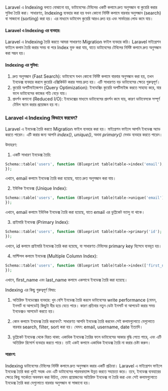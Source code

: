 Laravel এ Indexing বলতে বোঝানো হয়, ডাটাবেসের টেবিলের একটি কলামে দ্রুত অনুসন্ধান বা কুয়েরি করার সুবিধা তৈরি করা। সাধারণত, Indexing ব্যবহার করা হয় যখন কোনো নির্দিষ্ট কলামে বারবার অনুসন্ধান (search) বা সাজানো (sorting) করা হয়। এর মাধ্যমে ডাটাবেস কুয়েরি আরও দ্রুত হয় এবং সার্ভারের লোড কমে যায়। 

#### Laravel এ Indexing এর ব্যবহার:

Laravel এ Indexing তৈরি করতে আমরা সাধারণত Migration ফাইল ব্যবহার করি। Laravel মাইগ্রেশন ফাইলে কলাম তৈরি করার সময় বা পরে Index যুক্ত করা যায়, যাতে ডাটাবেসের টেবিলের নির্দিষ্ট কলামে দ্রুত অনুসন্ধান করা সম্ভব হয়।

#### Indexing এর সুবিধা:

1. দ্রুত অনুসন্ধান (Fast Search): ডাটাবেসে যখন কোনো নির্দিষ্ট কলামে বারবার অনুসন্ধান করা হয়, তখন ইনডেক্স ব্যবহার করলে কুয়েরি এক্সিকিউট করার সময় দ্রুত হয়। এটি সাধারণত বড় ডাটাবেসের ক্ষেত্রে গুরুত্বপূর্ণ।
2. কুয়েরি অপটিমাইজেশন (Query Optimization): ইনডেক্সিং কুয়েরি অপটিমাইজ করতে সাহায্য করে, যার ফলে ডাটাবেসের কাজের গতি বেড়ে যায়।
3. প্রদর্শন কমানো (Reduced I/O): ইনডেক্সের মাধ্যমে ডাটাবেসের প্রদর্শন কমে যায়, কারণ ডাটাবেসকে সম্পূর্ণ টেবিল স্ক্যান করার প্রয়োজন হয় না।

### Laravel এ Indexing কিভাবে করবেন?

Laravel এ ইনডেক্স তৈরি করতে Migration ফাইল ব্যবহার করা হয়। মাইগ্রেশন ফাইলে আপনি ইনডেক্স অ্যাড করতে পারেন। এটি করার জন্য আপনি *index()*, *unique()*, অথবা *primary()* মেথড ব্যবহার করতে পারেন।

উদাহরণ:
1. একটি সাধারণ ইনডেক্স তৈরি:

```php
Schema::table('users', function (Blueprint table)table->index('email'); // email কলামের জন্য ইনডেক্স
});
```

এখানে, email কলামে ইনডেক্স তৈরি করা হয়েছে, যাতে দ্রুত অনুসন্ধান করা যায়।

2. ইউনিক ইনডেক্স (Unique Index):

```php
Schema::table('users', function (Blueprint table)table->unique('email'); // email কলামে ইউনিক ইনডেক্স
});
```

এখানে, email কলামে ইউনিক ইনডেক্স তৈরি করা হয়েছে, যাতে email এর ডুপ্লিকেট ভ্যালু না থাকে।

3. প্রাইমারি ইনডেক্স (Primary Index):

```php
Schema::table('users', function (Blueprint table)table->primary('id'); // id কলামে প্রাইমারি ইনডেক্স
});
```
এখানে, id কলামে প্রাইমারি ইনডেক্স তৈরি করা হয়েছে, যা সাধারণত টেবিলের primary key হিসেবে ব্যবহৃত হয়।

4. মাল্টিপল কলামে ইনডেক্স (Multiple Column Index):

```php
Schema::table('users', function (Blueprint table)table->index(['first_name', 'last_name']); // first_name ও last_name কলামে ইনডেক্স
});
```

এখানে, first_name এবং last_name কলামে একসাথে ইনডেক্স তৈরি করা হয়েছে।

Indexing এর কিছু গুরুত্বপূর্ণ বিষয়:

1. অতিরিক্ত ইনডেক্সের ব্যবহার: খুব বেশি ইনডেক্স তৈরি করলে ডাটাবেসের write performance (যেমন, ইনসার্ট বা আপডেট) কিছুটা ধীর হয়ে যেতে পারে। কারণ প্রতিবার নতুন ডেটা ইনসার্ট বা আপডেট করার সময় ইনডেক্সও আপডেট করতে হয়।

2. কোন কলামে ইনডেক্স তৈরি করবেন?: সাধারণত আপনি ইনডেক্স তৈরি করবেন সেই কলামগুলোতে যেগুলোতে বারবার search, filter, sort করা হয়। যেমন: email, username, date ইত্যাদি।

3. ডুপ্লিকেট ইনডেক্স থেকে বিরত থাকা: একাধিক ইনডেক্স তৈরির ফলে ডাটাবেসের আকার বৃদ্ধি পেতে পারে, এবং এটি অতিরিক্ত রিসোর্স ব্যবহার করতে পারে। তাই একই কলামে একাধিক ইনডেক্স তৈরি না করার চেষ্টা করুন।


#### সারাংশ:
Indexing ডাটাবেসের টেবিলের নির্দিষ্ট কলামে দ্রুত অনুসন্ধান করার একটি প্রক্রিয়া। Laravel এ মাইগ্রেশন ফাইলে ইনডেক্স তৈরি করা খুবই সহজ এবং এটি ডাটাবেসের পারফরম্যান্স উন্নত করতে সহায়তা করে। তবে, ইনডেক্স ব্যবহারের ক্ষেত্রে কিছু সতর্কতা অবলম্বন করা উচিত, যেমন প্রয়োজনের অতিরিক্ত ইনডেক্স না তৈরি করা এবং সেই কলামগুলোতে ইনডেক্স তৈরি করা যেগুলোতে বারবার অনুসন্ধান বা সাজানো হয়।
